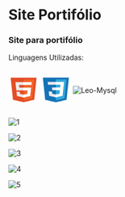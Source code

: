 # Site Portifólio
### Site para portifólio

Linguagens Utilizadas:
<div style="display: inline_block"><br>
  <img align="center" alt="Leo-HTML" height="50" width="60" src="https://raw.githubusercontent.com/devicons/devicon/master/icons/html5/html5-original.svg">
  <img align="center" alt="Leo-CSS" height="50" width="60" src="https://raw.githubusercontent.com/devicons/devicon/master/icons/css3/css3-original.svg">
  <img align="center" alt="Leo-Mysql" height="65" width="75"src="https://cdn.jsdelivr.net/gh/devicons/devicon/icons/javascript/javascript-original.svg" />

</div>

##

![1](https://user-images.githubusercontent.com/100362216/184518443-4a1aa677-abae-47ff-8729-9d495abe9c58.jpg)

![2](https://user-images.githubusercontent.com/100362216/184518446-c0ed8236-ee6b-45b8-95b2-7f417a81261d.jpg)

![3](https://user-images.githubusercontent.com/100362216/184518447-2663a197-3038-4db5-b915-ac5ff6ab946d.jpg)

![4](https://user-images.githubusercontent.com/100362216/184518449-aba5968d-15fd-4a09-9ab1-6b4670f1a15a.jpg)

![5](https://user-images.githubusercontent.com/100362216/184518451-981ce0d4-6395-42d1-9252-36c0027f3c38.jpg)

